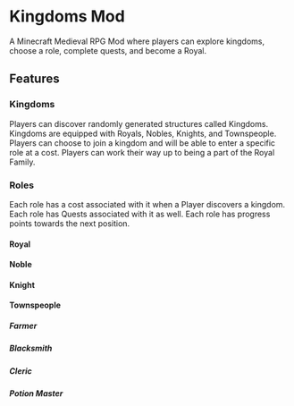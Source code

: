 # Kingdoms Mod
A Minecraft Medieval RPG Mod where players can explore kingdoms, choose a role, complete quests, and become a Royal.

## Features

### Kingdoms
Players can discover randomly generated structures called Kingdoms. 
Kingdoms are equipped with Royals, Nobles, Knights, and Townspeople. 
Players can choose to join a kingdom and will be able to enter a specific role at a cost.
Players can work their way up to being a part of the Royal Family.

### Roles
Each role has a cost associated with it when a Player discovers a kingdom.
Each role has Quests associated with it as well.
Each role has progress points towards the next position.

#### Royal

#### Noble

#### Knight

#### Townspeople
##### Farmer
##### Blacksmith
##### Cleric
##### Potion Master
